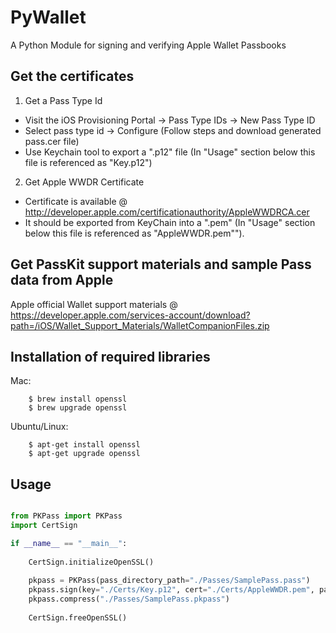 # PyWallet
A Python Module for signing and verifying Apple Wallet Passbooks

## Get the certificates

1) Get a Pass Type Id

* Visit the iOS Provisioning Portal -> Pass Type IDs -> New Pass Type ID
* Select pass type id -> Configure (Follow steps and download generated pass.cer file)
* Use Keychain tool to export a ".p12" file (In "Usage" section below this file is referenced as "Key.p12")

2) Get Apple WWDR Certificate
* Certificate is available @ http://developer.apple.com/certificationauthority/AppleWWDRCA.cer
* It should be exported from KeyChain into a ".pem" (In "Usage" section below this file is referenced as "AppleWWDR.pem"").

## Get PassKit support materials and sample Pass data from Apple

Apple official Wallet support materials @
https://developer.apple.com/services-account/download?path=/iOS/Wallet_Support_Materials/WalletCompanionFiles.zip

## Installation of required libraries

Mac:
```shell
    $ brew install openssl
    $ brew upgrade openssl    
```
Ubuntu/Linux:
```shell
    $ apt-get install openssl
    $ apt-get upgrade openssl    
```

## Usage
````python

from PKPass import PKPass
import CertSign

if __name__ == "__main__":
    
    CertSign.initializeOpenSSL()
    
    pkpass = PKPass(pass_directory_path="./Passes/SamplePass.pass")
    pkpass.sign(key="./Certs/Key.p12", cert="./Certs/AppleWWDR.pem", password="")
    pkpass.compress("./Passes/SamplePass.pkpass")
	
    CertSign.freeOpenSSL()
````

